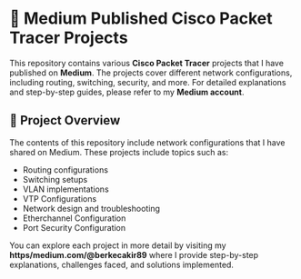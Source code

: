 # 🚀 Medium Published Cisco Packet Tracer Projects

This repository contains various **Cisco Packet Tracer** projects that I have published on **Medium**. The projects cover different network configurations, including routing, switching, security, and more. For detailed explanations and step-by-step guides, please refer to my **Medium account**.

## 📂 Project Overview

The contents of this repository include network configurations that I have shared on Medium. These projects include topics such as:

- Routing configurations
- Switching setups
- VLAN implementations
- VTP Configurations
- Network design and troubleshooting
- Etherchannel Configuration
- Port Security Configuration

You can explore each project in more detail by visiting my **https/medium.com/@berkecakir89** where I provide step-by-step explanations, challenges faced, and solutions implemented.
